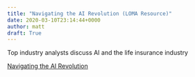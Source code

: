 ```yaml
---
title: "Navigating the AI Revolution (LOMA Resource)"
date: 2020-03-10T23:14:44+0000
author: matt
draft: True
---
```

Top industry analysts discuss AI and the life insurance industry
 

[ Navigating the AI Revolution ]( https://editions.mydigitalpublication.com/publication/?m=59422&amp;i=652319&amp;p=20 )
